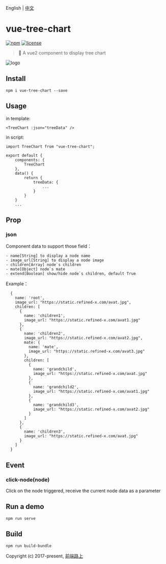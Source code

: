 English | [中文](README_CN.md)

# vue-tree-chart

[![npm](https://img.shields.io/npm/v/vue-tree-chart.svg)](https://www.npmjs.com/package/vue-tree-chart/)  [![license](https://img.shields.io/github/license/tower1229/Vue-Tree-Chart.svg)]()

> :deciduous_tree: A vue2 component to display tree chart

![logo](https://refined-x.com/asset/vtc-logo.png)

## Install

```
npm i vue-tree-chart --save
```

## Usage

in template: 

```
<TreeChart :json="treeData" />
```

in script:

```
import TreeChart from "vue-tree-chart";

export default {
	components: {
    	TreeChart
	},
	data() {
		return {
			treeData: {
				...
			}
		}
	}
	...
```

## Prop

### json

Component data to support those field：

```
- name[String] to display a node name
- image_url[String] to display a node image
- children[Array] node`s children
- mate[Object] node`s mate
- extend[Boolean] show/hide node`s children, default True
```

Example：

```
  {
    name: 'root',
    image_url: "https://static.refined-x.com/avat.jpg",
    children: [
      {
        name: 'children1',
        image_url: "https://static.refined-x.com/avat1.jpg"
      },
      {
        name: 'children2',
        image_url: "https://static.refined-x.com/avat2.jpg",
        mate: {
          name: 'mate',
          image_url: "https://static.refined-x.com/avat3.jpg"
        },
        children: [
          {
            name: 'grandchild',
            image_url: "https://static.refined-x.com/avat.jpg"
          },
          {
            name: 'grandchild2',
            image_url: "https://static.refined-x.com/avat1.jpg"
          },
          {
            name: 'grandchild3',
            image_url: "https://static.refined-x.com/avat2.jpg"
          }
        ]
      },
      {
        name: 'children3',
        image_url: "https://static.refined-x.com/avat.jpg"
      }
    ]
  }
```

## Event

### click-node(node)

Click on the node triggered, receive the current node data as a parameter

## Run a demo

```
npm run serve
```

## Build

``` bash
npm run build-bundle
```

Copyright (c) 2017-present, [前端路上](http://refined-x.com)

